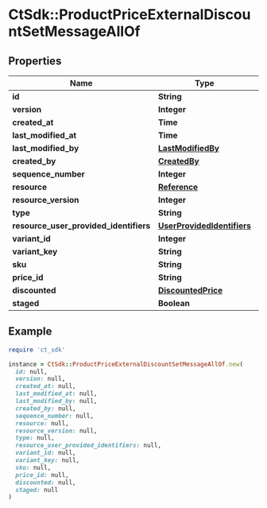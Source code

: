 # CtSdk::ProductPriceExternalDiscountSetMessageAllOf

## Properties

| Name | Type | Description | Notes |
| ---- | ---- | ----------- | ----- |
| **id** | **String** |  | [optional] |
| **version** | **Integer** |  | [optional] |
| **created_at** | **Time** |  | [optional] |
| **last_modified_at** | **Time** |  | [optional] |
| **last_modified_by** | [**LastModifiedBy**](LastModifiedBy.md) |  | [optional] |
| **created_by** | [**CreatedBy**](CreatedBy.md) |  | [optional] |
| **sequence_number** | **Integer** |  | [optional] |
| **resource** | [**Reference**](Reference.md) |  | [optional] |
| **resource_version** | **Integer** |  | [optional] |
| **type** | **String** |  | [optional] |
| **resource_user_provided_identifiers** | [**UserProvidedIdentifiers**](UserProvidedIdentifiers.md) |  | [optional] |
| **variant_id** | **Integer** |  | [optional] |
| **variant_key** | **String** |  | [optional] |
| **sku** | **String** |  | [optional] |
| **price_id** | **String** |  | [optional] |
| **discounted** | [**DiscountedPrice**](DiscountedPrice.md) |  | [optional] |
| **staged** | **Boolean** |  | [optional] |

## Example

```ruby
require 'ct_sdk'

instance = CtSdk::ProductPriceExternalDiscountSetMessageAllOf.new(
  id: null,
  version: null,
  created_at: null,
  last_modified_at: null,
  last_modified_by: null,
  created_by: null,
  sequence_number: null,
  resource: null,
  resource_version: null,
  type: null,
  resource_user_provided_identifiers: null,
  variant_id: null,
  variant_key: null,
  sku: null,
  price_id: null,
  discounted: null,
  staged: null
)
```

